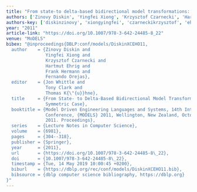 ```yaml
---
title: "From state-to delta-based bidirectional model transformations: the symmetric case"
authors: ['Zinovy Diskin', 'Yingfei Xiong', 'Krzysztof Czarnecki', 'Hartmut Ehrig', 'Frank Hermann 0001', 'Fernando Orejas']
authors-key: ['diskinzinovy', 'xiongyingfei', 'czarneckikrzysztof', 'ehrighartmut', 'hermannfrank', 'orejasfernando']
year: "2011"
article-link: "https://doi.org/10.1007/978-3-642-24485-8_22"
venue: "MoDELS"
bibex: "@inproceedings{DBLP:conf/models/DiskinXCEHO11,
  author    = {Zinovy Diskin and
               Yingfei Xiong and
               Krzysztof Czarnecki and
               Hartmut Ehrig and
               Frank Hermann and
               Fernando Orejas},
  editor    = {Jon Whittle and
               Tony Clark and
               Thomas K{\"{u}}hne},
  title     = {From State- to Delta-Based Bidirectional Model Transformations: The
               Symmetric Case},
  booktitle = {Model Driven Engineering Languages and Systems, 14th International
               Conference, {MODELS} 2011, Wellington, New Zealand, October 16-21,
               2011. Proceedings},
  series    = {Lecture Notes in Computer Science},
  volume    = {6981},
  pages     = {304--318},
  publisher = {Springer},
  year      = {2011},
  url       = {https://doi.org/10.1007/978-3-642-24485-8\_22},
  doi       = {10.1007/978-3-642-24485-8\_22},
  timestamp = {Tue, 14 May 2019 10:00:45 +0200},
  biburl    = {https://dblp.org/rec/conf/models/DiskinXCEHO11.bib},
  bibsource = {dblp computer science bibliography, https://dblp.org}
}"
---
```

